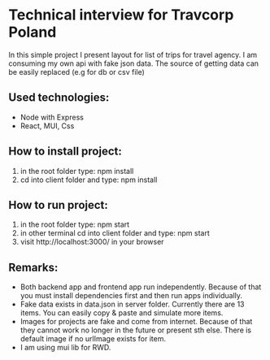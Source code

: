 # Technical interview for Travcorp Poland

In this simple project I present layout for list of trips for travel agency. I am consuming my own api with fake json data. The source of getting data can be easily replaced (e.g for db or csv file) 

## Used technologies:
- Node with Express
- React, MUI, Css

## How to install project:
1. in the root folder type: npm install
2. cd into client folder and type: npm install

## How to run project:
1. in the root folder type: npm start 
2. in other terminal cd into client folder and type: npm start
3. visit http://localhost:3000/ in your browser

## Remarks:
- Both backend app and frontend app run independently. Because of that you must install dependencies first and then run apps individually.
- Fake data exists in data.json in server folder. Currently there are 13 items. You can easily copy & paste and simulate more items. 
- Images for projects are fake and come from internet. Because of that they cannot work no longer in the future or present sth else. There is default image if no urlImage exists for item.
- I am using mui lib for RWD.
